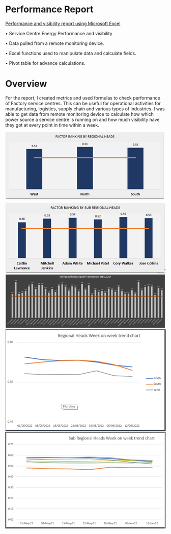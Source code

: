 # Performance Report
[Performance and visibility report using Microsoft Excel](https://github.com/dennyny/PerformanceReport/blob/main/PerformanceVisibilityReport.xlsx)

•	Service Centre Energy Performance and visibility

•	Data pulled from a remote monitoring device.

•	Excel functions used to manipulate data and calculate fields.

•	Pivot table for advance calculations.

# Overview

For the report, I created metrics and used formulas to check performance of Factory service centres. 
This can be useful for operational activities for manufacturing, logistics, supply chain and various types of industries. 
I was able to get data from remote monitoring device to calculate how which power source a service centre is running on and how much visibility have they got at every point in time within a week. 

![](/images/RHpic.PNG)
![](/images/SHRpic.PNG)
![](/images/COSpic.PNG)
![](/images/RHwowpic.PNG)
![](/images/SHRwowpic.PNG)
